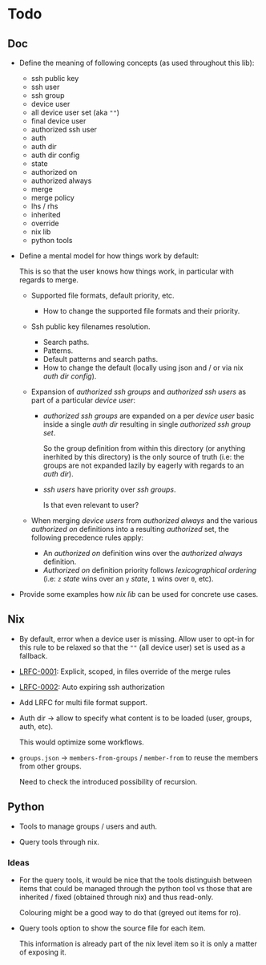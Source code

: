 Todo
====

Doc
---

 -  Define the meaning of following concepts (as used throughout this lib):

     -  ssh public key
     -  ssh user
     -  ssh group
     -  device user
     -  all device user set (aka `""`)
     -  final device user
     -  authorized ssh user
     -  auth
     -  auth dir
     -  auth dir config
     -  state
     -  authorized on
     -  authorized always
     -  merge
     -  merge policy
     -  lhs / rhs
     -  inherited
     -  override
     -  nix lib
     -  python tools

 -  Define a mental model for how things work by default:

    This is so that the user knows how things work, in particular with regards to merge.

     -  Supported file formats, default priority, etc.

         -  How to change the supported file formats and their priority.

     -  Ssh public key filenames resolution.

         -  Search paths.
         -  Patterns.
         -  Default patterns and search paths.
         -  How to change the default (locally using json and / or via nix *auth dir config*).

     -  Expansion of *authorized ssh groups* and *authorized ssh users* as part
        of a particular *device user*:

         -  *authorized ssh groups* are expanded on a per *device user* basic
            inside a single *auth dir* resulting in single *authorized ssh group set*.

            So the group definition from within this directory (or anything
            inerhited by this directory) is the only source of truth (i.e: the
            groups are not expanded lazily by eagerly with regards to an *auth
            dir*).

         -  *ssh users* have priority over *ssh groups*.

            Is that even relevant to user?

     -  When merging *device users* from *authorized always* and the various
        *authorized on* definitions into a resulting *authorized* set, the
        following precedence rules apply:

         -  An *authorized on* definition wins over the *authorized always* definition.
         -  *Authorized on* definition priority follows *lexicographical ordering*
            (i.e: `z` *state* wins over an `y` *state*, `1` wins over `0`, etc).

 -  Provide some examples how *nix lib* can be used for concrete use cases.


Nix
---

 -  By default, error when a device user is missing.
    Allow user to opt-in for this rule to be relaxed so that the `""` (all device user) set
    is used as a fallback.


 -  [LRFC-0001](./doc/lrfc/0001.md): Explicit, scoped, in files override of the merge rules

 -  [LRFC-0002](./doc/lrfc/0002.md): Auto expiring ssh authorization

 -  Add LRFC for multi file format support.

 -  Auth dir -> allow to specify what content is to be loaded (user, groups, auth, etc).

    This would optimize some workflows.

 -  `groups.json` -> `members-from-groups` / `member-from` to reuse the members
    from other groups.

    Need to check the introduced possibility of recursion.


Python
------

 -  Tools to manage groups / users and auth.

 -  Query tools through nix.

### Ideas

 -  For the query tools, it would be nice that the tools distinguish between
    items that could be managed through the python tool vs those that are
    inherited / fixed (obtained through nix) and thus read-only.

    Colouring might be a good way to do that (greyed out items for ro).

 -  Query tools option to show the source file for each item.

    This information is already part of the nix level item so it is
    only a matter of exposing it.
